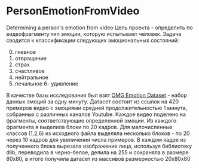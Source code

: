 # PersonEmotionFromVideo
Determining a person's emotion from video
Цель проекта - определить по видеофрагменту тип эмоции, которую испытывает человек. Задача сводится к классификации следующих эмоциональных состояний:

0. гневное
1. отвращение
2. страх
3. счастливое
4. нейтральное
5. печальное
6- удивление

В качестве базы исследования был взят [OMG Emotion Dataset](https://github.com/knowledgetechnologyuhh/OMGEmotionChallenge) - набор данных эмоций за одну минуту.
Датасет состоит из ссылок на 420 примеров видео с эмоциями средней продолжительностью 1 минута, собранных с различных каналов Youtube. Каждое видео поделено на фрагменты, соответствующие определенной эмоции.
Из каждого фрагмента я выделила блоки по 20 кадров. Для малочисленных классов (1,2,6) из исходного файла выделяла несколько блоков - по 20 через 10 кадров для увеличения числа примеров. В каждом кадре из полученного блока вырезала изображение лица, используя библиотеку dlib, переводила в черно-белое, делила на 255 и сохраняла в размере 80х80, в итоге получила датасет из массивов размерностью 20х80х80

